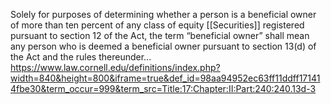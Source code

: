 
Solely for purposes of determining whether a person is a beneficial owner of more than ten percent of any class of equity [[Securities]] registered pursuant to section 12 of the Act, the term “beneficial owner” shall mean any person who is deemed a beneficial owner pursuant to section 13(d) of the Act and the rules thereunder...
https://www.law.cornell.edu/definitions/index.php?width=840&height=800&iframe=true&def_id=98aa94952ec63ff11ddff171414fbe30&term_occur=999&term_src=Title:17:Chapter:II:Part:240:240.13d-3